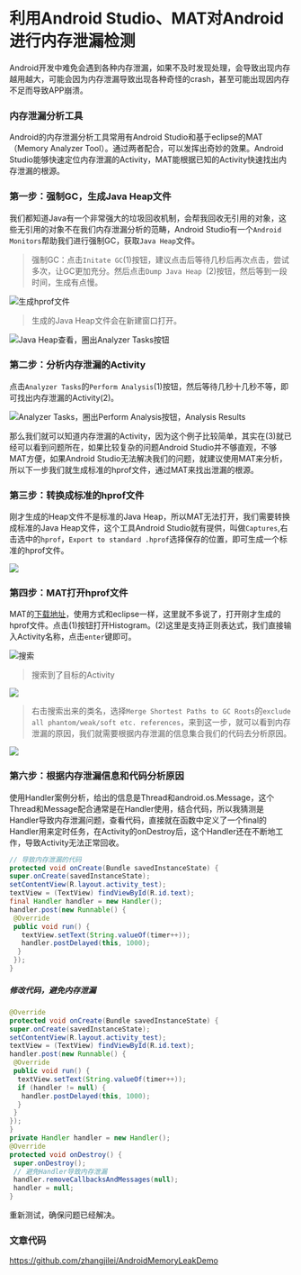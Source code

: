 # 利用Android Studio、MAT对Android进行内存泄漏检测
Android开发中难免会遇到各种内存泄漏，如果不及时发现处理，会导致出现内存越用越大，可能会因为内存泄漏导致出现各种奇怪的crash，甚至可能出现因内存不足而导致APP崩溃。

### 内存泄漏分析工具

Android的内存泄漏分析工具常用有Android Studio和基于eclipse的MAT（Memory Analyzer Tool）。通过两者配合，可以发挥出奇妙的效果。Android Studio能够快速定位内存泄漏的Activity，MAT能根据已知的Activity快速找出内存泄漏的根源。

### 第一步：强制GC，生成Java Heap文件

我们都知道Java有一个非常强大的垃圾回收机制，会帮我回收无引用的对象，这些无引用的对象不在我们内存泄漏分析的范畴，Android Studio有一个`Android Monitors`帮助我们进行强制GC，获取`Java Heap`文件。

> 强制GC：点击`Initate GC`(1)按钮，建议点击后等待几秒后再次点击，尝试多次，让GC更加充分。然后点击`Dump Java Heap `(2)按钮，然后等到一段时间，生成有点慢。

![生成hprof文件](AndroidMemoryLeak/JavaHeap.png)

> 生成的Java Heap文件会在新建窗口打开。

![Java Heap查看，圈出Analyzer Tasks按钮](AndroidMemoryLeak/Analyzer_Tasks.png)

### 第二步：分析内存泄漏的Activity

点击`Analyzer Tasks`的`Perform Analysis`(1)按钮，然后等待几秒十几秒不等，即可找出内存泄漏的Activity(2)。

![Analyzer Tasks，圈出Perform Analysis按钮，Analysis Results](AndroidMemoryLeak/Analyzer_Tasks_2.png)

那么我们就可以知道内存泄漏的Activity，因为这个例子比较简单，其实在(3)就已经可以看到问题所在，如果比较复杂的问题Android Studio并不够直观，不够MAT方便，如果Android Studio无法解决我们的问题，就建议使用MAT来分析，所以下一步我们就生成标准的hprof文件，通过MAT来找出泄漏的根源。

### 第三步：转换成标准的hprof文件

刚才生成的Heap文件不是标准的Java Heap，所以MAT无法打开，我们需要转换成标准的Java Heap文件，这个工具Android Studio就有提供，叫做`Captures`,右击选中的`hprof`，`Export to standard .hprof`选择保存的位置，即可生成一个标准的hprof文件。

![](AndroidMemoryLeak/standard_hprof.png)

### 第四步：MAT打开hprof文件

MAT的[下载地址](http://www.eclipse.org/mat/downloads.php)，使用方式和eclipse一样，这里就不多说了，打开刚才生成的hprof文件。点击(1)按钮打开Histogram。(2)这里是支持正则表达式，我们直接输入Activity名称，点击`enter`键即可。

![搜索](AndroidMemoryLeak/Histogram_1.png)

> 搜索到了目标的Activity

![](AndroidMemoryLeak/Histogram_2.png)

> 右击搜索出来的类名，选择`Merge Shortest Paths to GC Roots`的`exclude all phantom/weak/soft etc. references`，来到这一步，就可以看到内存泄漏的原因，我们就需要根据内存泄漏的信息集合我们的代码去分析原因。

![](AndroidMemoryLeak/Histogram_3.png)

### 第六步：根据内存泄漏信息和代码分析原因

使用Handler案例分析，给出的信息是Thread和android.os.Message，这个Thread和Message配合通常是在Handler使用，结合代码，所以我猜测是Handler导致内存泄漏问题，查看代码，直接就在函数中定义了一个final的Handler用来定时任务，在Activity的onDestroy后，这个Handler还在不断地工作，导致Activity无法正常回收。

```java
// 导致内存泄漏的代码
protected void onCreate(Bundle savedInstanceState) {
super.onCreate(savedInstanceState);
setContentView(R.layout.activity_test);
textView = (TextView) findViewById(R.id.text);
final Handler handler = new Handler();
handler.post(new Runnable() {
 @Override
 public void run() {
   textView.setText(String.valueOf(timer++));
   handler.postDelayed(this, 1000);
  }
 });
}
```

##### 修改代码，避免内存泄漏

```java
@Override
protected void onCreate(Bundle savedInstanceState) {
super.onCreate(savedInstanceState);
setContentView(R.layout.activity_test);
textView = (TextView) findViewById(R.id.text);
handler.post(new Runnable() {
 @Override
 public void run() {
  textView.setText(String.valueOf(timer++));
  if (handler != null) {
   handler.postDelayed(this, 1000);
  }
 }
});
}
private Handler handler = new Handler();
@Override
protected void onDestroy() {
 super.onDestroy();
 // 避免Handler导致内存泄漏
 handler.removeCallbacksAndMessages(null);
 handler = null;
}
```
重新测试，确保问题已经解决。

### 文章代码
https://github.com/zhangjilei/AndroidMemoryLeakDemo
